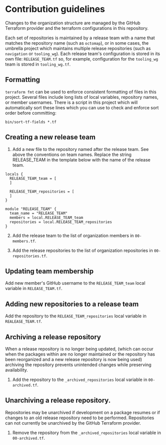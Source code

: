 # Contribution guidelines

Changes to the organization structure are managed by the GitHub Terraform provider and the terraform configurations in this repository.

Each set of repositories is maintained by a release team with a name that matches the repository name (such as `octomap`), or in some cases, the umbrella project which maintains multiple release repositories (such as `navigation` or `tooling_wg`).
Each release team's configuration is stored in its own file: `RELEASE_TEAM.tf` so, for example, configuration for the `tooling_wg` team is stored in `tooling_wg.tf`.

## Formatting

`terraform fmt` can be used to enforce consistent formatting of files in this project.
Several files include long lists of local variables, repository names, or member usernames.
There is a script in this project which will automatically sort these lines which you can use to check and enforce sort order before committing:
```
bin/sort-tf-fields *.tf
```

## Creating a new release team

1. Add a new file to the repository named after the release team.
See above the conventions on team names.
Replace the string RELEASE_TEAM in the template below with the name of the release team.

```
locals {
  RELEASE_TEAM_team = [
  ]

  RELEASE_TEAM_repositories = [
  ]
}

module "RELEASE_TEAM" {
  team_name = "RELEASE_TEAM"
  members = local.RELEASE_TEAM_team
  repositories = local.RELEASE_TEAM_repositories
}
```

2. Add the release team to the list of organization members in `00-members.tf`.

3. Add the release repositories to the list of organization repositories in `00-repositories.tf`.

## Updating team membership

Add new member's GitHub username to the `RELEASE_TEAM_team` local variable in `RELEASE_TEAM.tf`.

## Adding new repositories to a release team

Add the repository to the `RELEASE_TEAM_repositories` local variable in `REALEASE_TEAM.tf`.

## Archiving a release repository

When a release repository is no longer being updated, (which can occur when the packages within are no longer maintained or the repository has been reorganized and a new release repository is now being used) archiving the repository prevents unintended changes while preserving availability.

1. Add the repository to the `_archived_repositories` local variable in `00-archived.tf`.

## Unarchiving a release repository.

Repositories may be unarchived if development on a package resumes or if changes to an old release repository need to be performed.
Repositories can not currently be unarchived by the GitHub Terraform provider.

1. Remove the repository from the `_archived_repositories` local variable in `00-archived.tf`.
